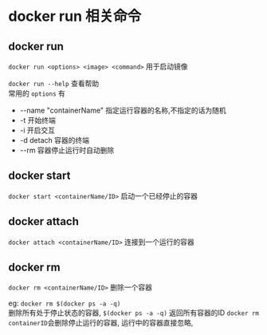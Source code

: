 # docker run 相关命令

## docker run
``docker run <options> <image> <command>`` 用于启动镜像

``docker run --help`` 查看帮助<br>
常用的 ``options`` 有
+ --name "containerName"
  指定运行容器的名称,不指定的话为随机
+ -t
  开始终端
+ -i
  开启交互
+ -d
  detach 容器的终端
+ --rm
  容器停止运行时自动删除

## docker start
``docker start <containerName/ID>`` 启动一个已经停止的容器

## docker attach
``docker attach <containerName/ID>`` 连接到一个运行的容器

## docker rm
``docker rm <containerName/ID>`` 删除一个容器<br>

eg: ``docker rm $(docker ps -a -q)``<br>
删除所有处于停止状态的容器, ``$(docker ps -a -q)`` 返回所有容器的ID
``docker rm containerID``会删除停止运行的容器, 运行中的容器直接忽略,

